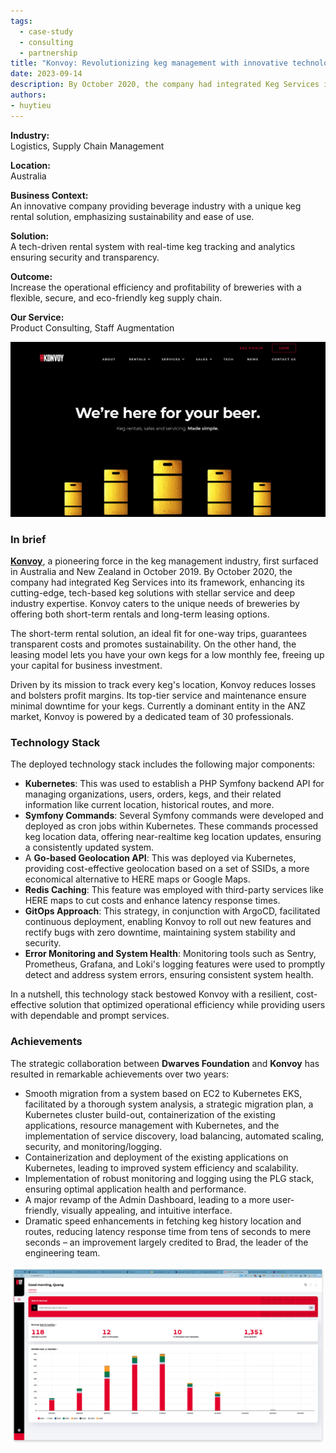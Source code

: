 ```yaml
---
tags:
  - case-study
  - consulting
  - partnership
title: "Konvoy: Revolutionizing keg management with innovative technology"
date: 2023-09-14
description: By October 2020, the company had integrated Keg Services into its framework, enhancing its cutting-edge, tech-based keg solutions with stellar service and deep industry expertise. Konvoy caters to the unique needs of breweries by offering both short-term rentals and long-term leasing options.
authors: 
- huytieu
---
```

**Industry:**\
Logistics, Supply Chain Management

**Location:**\
Australia

**Business Context:**\
An innovative company providing beverage industry with a unique keg rental solution, emphasizing sustainability and ease of use.

**Solution:**\
A tech-driven rental system with real-time keg tracking and analytics ensuring security and transparency.

**Outcome:**\
Increase the operational efficiency and profitability of breweries with a flexible, secure, and eco-friendly keg supply chain.

**Our Service:**\
Product Consulting, Staff Augmentation

![](assets/konvoy-x-dwarves_9dc23633d853a046448b04fd5b43f189_md5.webp)

### In brief
**[Konvoy](http://konvoykegs.com/)**, a pioneering force in the keg management industry, first surfaced in Australia and New Zealand in October 2019. By October 2020, the company had integrated Keg Services into its framework, enhancing its cutting-edge, tech-based keg solutions with stellar service and deep industry expertise. Konvoy caters to the unique needs of breweries by offering both short-term rentals and long-term leasing options.

The short-term rental solution, an ideal fit for one-way trips, guarantees transparent costs and promotes sustainability. On the other hand, the leasing model lets you have your own kegs for a low monthly fee, freeing up your capital for business investment.

Driven by its mission to track every keg's location, Konvoy reduces losses and bolsters profit margins. Its top-tier service and maintenance ensure minimal downtime for your kegs. Currently a dominant entity in the ANZ market, Konvoy is powered by a dedicated team of 30 professionals.

### Technology Stack
The deployed technology stack includes the following major components:
- **Kubernetes**: This was used to establish a PHP Symfony backend API for managing organizations, users, orders, kegs, and their related information like current location, historical routes, and more.
- **Symfony Commands**: Several Symfony commands were developed and deployed as cron jobs within Kubernetes. These commands processed keg location data, offering near-realtime keg location updates, ensuring a consistently updated system.
- A **Go-based Geolocation API**: This was deployed via Kubernetes, providing cost-effective geolocation based on a set of SSIDs, a more economical alternative to HERE maps or Google Maps.
- **Redis Caching**: This feature was employed with third-party services like HERE maps to cut costs and enhance latency response times.
- **GitOps Approach**: This strategy, in conjunction with ArgoCD, facilitated continuous deployment, enabling Konvoy to roll out new features and rectify bugs with zero downtime, maintaining system stability and security.
- **Error Monitoring and System Health**: Monitoring tools such as Sentry, Prometheus, Grafana, and Loki's logging features were used to promptly detect and address system errors, ensuring consistent system health.

In a nutshell, this technology stack bestowed Konvoy with a resilient, cost-effective solution that optimized operational efficiency while providing users with dependable and prompt services.

### Achievements
The strategic collaboration between **Dwarves Foundation** and **Konvoy** has resulted in remarkable achievements over two years:
- Smooth migration from a system based on EC2 to Kubernetes EKS, facilitated by a thorough system analysis, a strategic migration plan, a Kubernetes cluster build-out, containerization of the existing applications, resource management with Kubernetes, and the implementation of service discovery, load balancing, automated scaling, security, and monitoring/logging.
- Containerization and deployment of the existing applications on Kubernetes, leading to improved system efficiency and scalability.
- Implementation of robust monitoring and logging using the PLG stack, ensuring optimal application health and performance.
- A major revamp of the Admin Dashboard, leading to a more user-friendly, visually appealing, and intuitive interface.
- Dramatic speed enhancements in fetching keg history location and routes, reducing latency response time from tens of seconds to mere seconds – an improvement largely credited to Brad, the leader of the engineering team.

![](assets/konvoy-x-dwarves_82158455a3c4433253d356e1b4a3accb_md5.webp)
